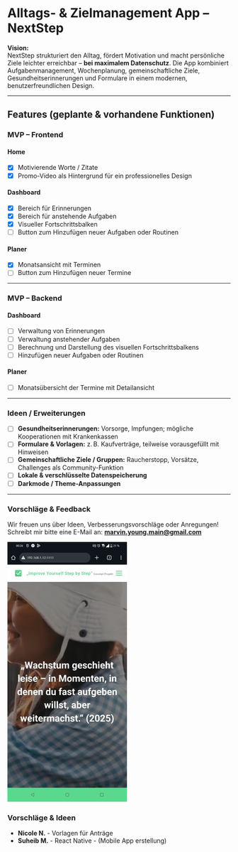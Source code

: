 # Alltags- & Zielmanagement App – NextStep

**Vision:**  
NextStep strukturiert den Alltag, fördert Motivation und macht persönliche Ziele leichter erreichbar – **bei maximalem Datenschutz**. Die App kombiniert Aufgabenmanagement, Wochenplanung, gemeinschaftliche Ziele, Gesundheitserinnerungen und Formulare in einem modernen, benutzerfreundlichen Design.

---

## Features (geplante & vorhandene Funktionen)

### MVP – Frontend

#### Home
- [X] Motivierende Worte / Zitate  
- [X] Promo-Video als Hintergrund für ein professionelles Design  

#### Dashboard
- [X] Bereich für Erinnerungen  
- [X] Bereich für anstehende Aufgaben  
- [X] Visueller Fortschrittsbalken  
- [ ] Button zum Hinzufügen neuer Aufgaben oder Routinen  

#### Planer
- [X] Monatsansicht mit Terminen  
- [ ] Button zum Hinzufügen neuer Termine  

---

### MVP – Backend

#### Dashboard
- [ ] Verwaltung von Erinnerungen  
- [ ] Verwaltung anstehender Aufgaben  
- [ ] Berechnung und Darstellung des visuellen Fortschrittsbalkens  
- [ ] Hinzufügen neuer Aufgaben oder Routinen  

#### Planer
- [ ] Monatsübersicht der Termine mit Detailansicht  

---

### Ideen / Erweiterungen
- [ ] **Gesundheitserinnerungen:** Vorsorge, Impfungen; mögliche Kooperationen mit Krankenkassen  
- [ ] **Formulare & Vorlagen:** z. B. Kaufverträge, teilweise vorausgefüllt mit Hinweisen  
- [ ] **Gemeinschaftliche Ziele / Gruppen:** Raucherstopp, Vorsätze, Challenges als Community-Funktion  
- [ ] **Lokale & verschlüsselte Datenspeicherung**  
- [ ] **Darkmode / Theme-Anpassungen**

---

### Vorschläge & Feedback
Wir freuen uns über Ideen, Verbesserungsvorschläge oder Anregungen!  
Schreibt mir bitte eine E-Mail an: **marvin.young.main@gmail.com**  

![Screenshot der aktuellen Landingpage](./REAME/09.10.205.jpg)

### Vorschläge & Ideen

- **Nicole N.** - Vorlagen für Anträge
- **Suheib M.** - React Native - (Mobile App erstellung)
